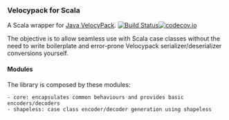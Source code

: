 ### Velocypack for Scala

A Scala wrapper for [Java VelocyPack](https://github.com/arangodb/java-velocypack). 
[![Build Status](https://travis-ci.org/jCalamari/velocypack-module-scala.svg?branch=master)](https://travis-ci.org/jCalamari/velocypack-module-scala)[![codecov.io](http://codecov.io/github/jCalamari/velocypack4s/coverage.svg?branch=master)](http://codecov.io/github/jCalamari/velocypack4s?branch=master)

The objective is to allow seamless use with Scala case classes without the need to write boilerplate and error-prone Velocypack serializer/deserializer conversions yourself.

#### Modules

The library is composed by these modules:

    - core: encapsulates common behaviours and provides basic encoders/decoders
    - shapeless: case class encoder/decoder generation using shapeless 